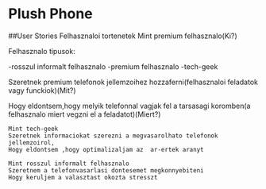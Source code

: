 # Plush Phone

##User Stories Felhasznaloi tortenetek
Mint premium felhasznalo(Ki?)

Felhasznalo tipusok:

-rosszul informalt felhasznalo
-premium felhasznalo
-tech-geek

Szeretnek premium telefonok jellemzoihez hozzaferni(felhasznaloi feladatok vagy funckiok)(Mit?)

Hogy eldontsem,hogy melyik telefonnal vagjak fel a tarsasagi koromben(a felhasznalo miert vegzni el a feladatot)(Miert?)

```
Mint tech-geek
Szeretnek informaciokat szerezni a megvasarolhato telefonok jellemzoirol,
Hogy eldontsem ,hogy optimalizaljam az  ar-ertek aranyt

Mint rosszul informalt felhasznalo
Szeretnem a telefonvasarlasi dontesemet megkonnyebiteni
Hogy keruljem a valasztast okozta stresszt
```
